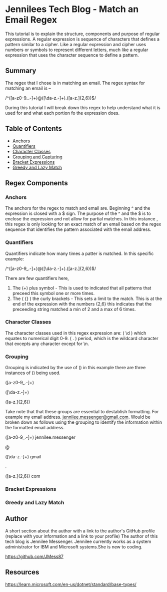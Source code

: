 # Jennilees Tech Blog - Match an Email Regex

This tutorial is to explain the structure, components and purpose of regular expressions. A regular expression is sequence of characters that defines a pattern similar to a cipher. Like a regular expression and cipher uses numbers or symbols to represent different letters, much like a regular expression that uses the character sequence to define a pattern. 

## Summary

The regex that I chose is in matching an email. The regex syntax for matching an email is – 

/^([a-z0-9_\.-]+)@([\da-z\.-]+)\.([a-z\.]{2,6})$/

During this tutorial I will break down this regex to help understand what it is used for and what each portion fo the expression does.

## Table of Contents

- [Anchors](#anchors)
- [Quantifiers](#quantifiers)
- [Character Classes](#character-classes)
- [Grouping and Capturing](#grouping-and-capturing)
- [Bracket Expressions](#bracket-expressions)
- [Greedy and Lazy Match](#greedy-and-lazy-match)


## Regex Components

### Anchors

The anchors for the regex to match and email are. Beginning ^ and the expression is closed with a $ sign. The purpose of the ^ and the $ is to enclose the expression and not allow for partial matches. In this instance , this regex is only looking for an exact match of an email based on the regex sequence that identifies the pattern associated with the email address.

### Quantifiers

Quantifiers indicate how many times a patter is matched. In this specific example: 

/^([a-z0-9_\.-]+)@([\da-z\.-]+)\.([a-z\.]{2,6})$/ 

There are few quantifiers here,

1. The (+) plus symbol - This is used to indicated that all patterns that preceed this symbol one or more times.
2. The ( {} ) the curly brackets - This sets a limit to the match. This is at the end of the expression with the numbers {2,6} this indicates that the preceeding string matched a min of 2 and a max of 6 times.


### Character Classes

The character classes used in this regex expression are: 
 ( \d )  which equates to numerical digit 0-9.
 ( . ) period, which is the wildcard character that excepts any character except for \n.


### Grouping 

Grouping is indicated by the use of () in this example there are three instances of () being used.

([a-z0-9_\.-]+)

([\da-z\.-]+)

([a-z\.]{2,6})

Take note that that these groups are essential to destablish formatting. For example my email address. jennilee.messenger@gmail.com. Would be broken down as follows using the grouping to identify the information within the formatted email address.

([a-z0-9_\.-]+) jennilee.messenger

@

([\da-z\.-]+) gmail 

.

([a-z\.]{2,6}) com




### Bracket Expressions

### Greedy and Lazy Match

## Author

A short section about the author with a link to the author's GitHub profile (replace with your information and a link to your profile)
The author of this tech blog is Jennilee Messenger. Jennilee currently works as a system administrator for IBM and Microsoft systems.She is new to coding.

https://github.com/JMess87

## Resources

https://learn.microsoft.com/en-us/dotnet/standard/base-types/